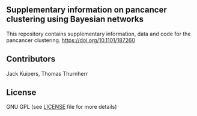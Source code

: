## Supplementary information on pancancer clustering using Bayesian networks
This repository contains supplementary information, data and code for the pancancer clustering. https://doi.org/10.1101/187260 

## Contributors
Jack Kuipers, Thomas Thurnherr

## License
GNU GPL (see [LICENSE](LICENSE) file for more details)
